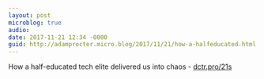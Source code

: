 ```yaml
---
layout: post
microblog: true
audio: 
date: 2017-11-21 12:34 -0000
guid: http://adamprocter.micro.blog/2017/11/21/how-a-halfeducated.html
---
```

How a half-educated tech elite delivered us into chaos - [dctr.pro/21s](http://dctr.pro/21s)
